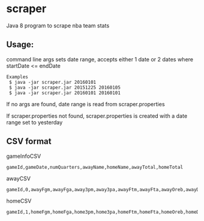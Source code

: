 # scraper
Java 8 program to scrape nba team stats 

Usage:
-------
command line args sets date range, accepts either 1 date or 2 dates where startDate <= endDate

    Examples
     $ java -jar scraper.jar 20160101
     $ java -jar scraper.jar 20151225 20160105
     $ java -jar scraper.jar 20160101 20160101

If no args are found, date range is read from scraper.properties

If scraper.properties not found, scraper.properties is created with a date range set to yesterday

CSV format
-----------
gameInfoCSV

    gameId,gameDate,numQuarters,awayName,homeName,awayTotal,homeTotal
    
awayCSV

    gameId,0,awayFgm,awayFga,away3pm,away3pa,awayFtm,awayFta,awayOreb,awayDreb,awayReb,awayAst,awayPf,awayStl,awayTeamTO,awayBlk
    
homeCSV

    gameId,1,homeFgm,homeFga,home3pm,home3pa,homeFtm,homeFta,homeOreb,homeDreb,homeReb,homeAst,homePf,homeStl,homeTeamTO,homeBlk
